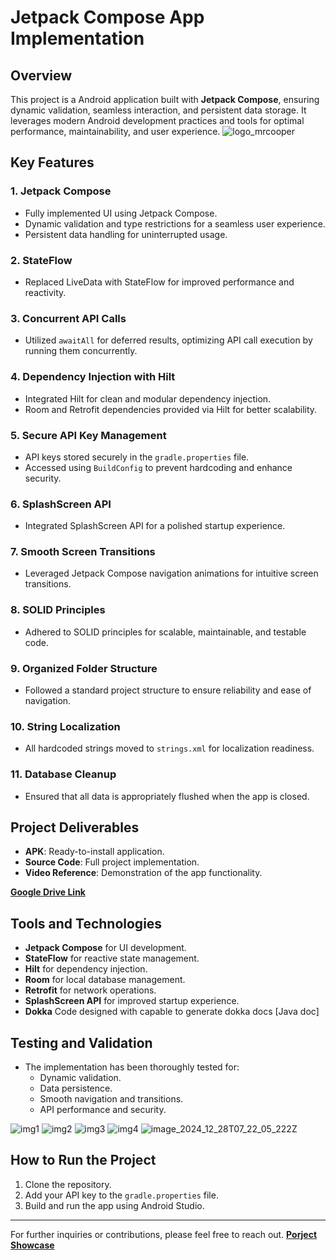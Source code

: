 # Jetpack Compose App Implementation

## Overview

This project is a Android application built with **Jetpack Compose**, ensuring dynamic validation, seamless interaction, and persistent data storage. It leverages modern Android development practices and tools for optimal performance, maintainability, and user experience.
![logo_mrcooper](https://github.com/user-attachments/assets/0b27e24a-06e8-46f7-ae70-2f5eec29e224)


## Key Features

### 1. **Jetpack Compose**
- Fully implemented UI using Jetpack Compose.
- Dynamic validation and type restrictions for a seamless user experience.
- Persistent data handling for uninterrupted usage.

### 2. **StateFlow**
- Replaced LiveData with StateFlow for improved performance and reactivity.

### 3. **Concurrent API Calls**
- Utilized `awaitAll` for deferred results, optimizing API call execution by running them concurrently.

### 4. **Dependency Injection with Hilt**
- Integrated Hilt for clean and modular dependency injection.
- Room and Retrofit dependencies provided via Hilt for better scalability.

### 5. **Secure API Key Management**
- API keys stored securely in the `gradle.properties` file.
- Accessed using `BuildConfig` to prevent hardcoding and enhance security.

### 6. **SplashScreen API**
- Integrated SplashScreen API for a polished startup experience.

### 7. **Smooth Screen Transitions**
- Leveraged Jetpack Compose navigation animations for intuitive screen transitions.

### 8. **SOLID Principles**
- Adhered to SOLID principles for scalable, maintainable, and testable code.

### 9. **Organized Folder Structure**
- Followed a standard project structure to ensure reliability and ease of navigation.

### 10. **String Localization**
- All hardcoded strings moved to `strings.xml` for localization readiness.

### 11. **Database Cleanup**
- Ensured that all data is appropriately flushed when the app is closed.

## Project Deliverables

- **APK**: Ready-to-install application.
- **Source Code**: Full project implementation.
- **Video Reference**: Demonstration of the app functionality.

[**Google Drive Link**](https://drive.google.com/drive/folders/1UyVtGpcm9nzuOsED0c7XPssa62t3_eLA?usp=sharing)

## Tools and Technologies

- **Jetpack Compose** for UI development.
- **StateFlow** for reactive state management.
- **Hilt** for dependency injection.
- **Room** for local database management.
- **Retrofit** for network operations.
- **SplashScreen API** for improved startup experience.
- **Dokka** Code designed with capable to generate dokka docs [Java doc]

## Testing and Validation

- The implementation has been thoroughly tested for:
  - Dynamic validation.
  - Data persistence.
  - Smooth navigation and transitions.
  - API performance and security.



![img1](https://github.com/user-attachments/assets/0566fc75-2c2e-4d16-884e-d26890a9e5da)
![img2](https://github.com/user-attachments/assets/a18428a4-77f0-4839-a392-80dbb07ffe78)
![img3](https://github.com/user-attachments/assets/5cf9b1ba-6ad3-4129-801f-85bcc0a0100f)
![img4](https://github.com/user-attachments/assets/c88c602d-73ec-4007-a3c2-fe940c914780)
![image_2024_12_28T07_22_05_222Z](https://github.com/user-attachments/assets/0d84860a-efe0-4b31-95c6-f18ab9d89bf7)





## How to Run the Project

1. Clone the repository.
2. Add your API key to the `gradle.properties` file.
3. Build and run the app using Android Studio.


---

For further inquiries or contributions, please feel free to reach out.
[**Porject Showcase**](https://yogzzin.netlify.app/)
